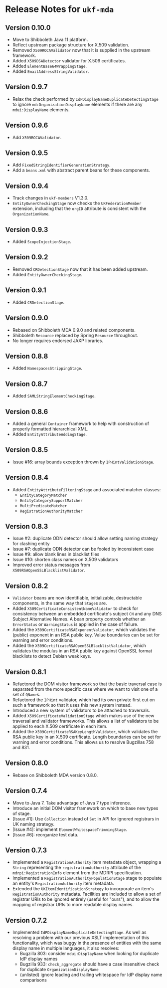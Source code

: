 # Release Notes for `ukf-mda`

## Version 0.10.0 ##

* Move to Shibboleth Java 11 platform.
* Reflect upstream package structure for X.509 validation.
* Removed `X509ROCAValidator` now that it is supplied in the upstream framework.
* Added `X509DSADetector` validator for X.509 certificates.
* Added `ElementBase64WrappingStage`.
* Added `EmailAddressStringValidator`.

## Version 0.9.7 ##

* Relax the check performed by `IdPDisplayNameDuplicateDetectingStage` to ignore `md:OrganizationDisplayName` elements
if there are any `mdui:DisplayName` elements.

## Version 0.9.6 ##

* Add `X509ROCAValidator`.

## Version 0.9.5 ##

* Add `FixedStringIdentifierGenerationStrategy`.
* Add a `beans.xml` with abstract parent beans for these components.

## Version 0.9.4 ##

* Track changes in `ukf-members` V1.3.0.
* `EntityOwnerCheckingStage` now checks the `UKFederationMember` extension,
including that the `orgID` attribute is consistent with the `OrganizationName`.

## Version 0.9.3 ##

* Added `ScopeInjectionStage`.

## Version 0.9.2 ##

* Removed `CRDetectionStage` now that it has been added upstream.
* Added `EntityOwnerCheckingStage`.

## Version 0.9.1 ##

* Added `CRDetectionStage`.

## Version 0.9.0 ##

* Rebased on Shibboleth MDA 0.9.0 and related components.
* Shibboleth `Resource` replaced by Spring `Resource` throughout.
* No longer requires endorsed JAXP libraries.

## Version 0.8.8 ##

* Added `NamespacesStrippingStage`.

## Version 0.8.7 ##

* Added `SAMLStringElementCheckingStage`.

## Version 0.8.6 ##

* Added a general `Container` framework to help with construction of properly formatted hierarchical XML.
* Added `EntityAttributeAddingStage`.

## Version 0.8.5 ##

* Issue #16: array bounds exception thrown by `IPHintValidationStage`.

## Version 0.8.4 ##

* Added `EntityAttributeFilteringStage` and associated matcher classes:
	* `EntityCategoryMatcher`
	* `EntityCategorySupportMatcher`
	* `MultiPredicateMatcher`
	* `RegistrationAuthorityMatcher`

## Version 0.8.3 ##

* Issue #2: duplicate ODN detector should allow setting naming strategy for clashing entity
* Issue #7: duplicate ODN detector can be fooled by inconsistent case
* Issue #9: allow blank lines in blacklist files
* Issue #10: shorten class names on X.509 validators
* Improved error status messages from `X509RSAOpenSSLBlacklistValidator`.

## Version 0.8.2

* `Validator` beans are now identifiable, initializable, destructable components, in the same way that `Stage`s are.
* Added `X509CertificateConsistentNameValidator` to check for consistency between an embedded certificate's subject `CN` and any DNS Subject Alternative Names. A bean property controls whether an `ErrorStatus` or `WarningStatus` is applied in the case of failure.
* Added the `X509CertificateRSAExponentValidator`, which validates the (public) exponent in an RSA public key. Value boundaries can be set for warning and error conditions.
* Added the `X509CertificateRSAOpenSSLBlacklistValidator`, which validates the modulus in an RSA public key against OpenSSL format blacklists to detect Debian weak keys.

## Version 0.8.1

* Refactored the DOM visitor framework so that the basic traversal case is separated from the more specific case where we want to visit one of a set of `QName`s.
* Refactored the `IPHint` validator, which had its own private first cut on such a framework so that it uses this new system instead.
* Introduced a new system of validators to be attached to traversals.
* Added `X509CertificateValidationStage` which makes use of the new  traversal and validator frameworks. This allows a list of validators to be applied to each X.509 certificate in each item.
* Added the `X509CertificateRSAKeyLengthValidator`, which validates the RSA public key in an X.509 certificate. Length boundaries can be set for warning and error conditions. This allows us to resolve Bugzillas 758 and 831.

## Version 0.8.0 ##

* Rebase on Shibboleth MDA version 0.8.0.

## Version 0.7.4 ##

* Move to Java 7.  Take advantage of Java 7 type inference.
* Introduce an initial DOM visitor framework on which to base new types of stage.
* \[Issue #1\]: Use `Collection` instead of `Set` in API for ignored registrars in UK naming strategy.
* \[Issue #4\]: implement `ElementWhitespaceTrimmingStage`.
* \[Issue #6\]: reorganize test data.

## Version 0.7.3 ##

* Implemented a `RegistrationAuthority` item metadata object, wrapping a `String` representing the `registrationAuthority` attribute of the `mdrpi:RegistrationInfo` element from the MDRPI specification.
* Implemented a `RegistrationAuthorityPopulationStage` stage to populate an entity's `RegistrationAuthority` item metadata.
* Extended the `UKItemIdentificationStrategy` to incorporate an item's `RegistrationAuthority` metadata.  Facilities are included to allow a set of registrar URIs to be ignored entirely (useful for "ours"), and to allow the mapping of registrar URIs to more readable display names.

## Version 0.7.2

* Implemented `IdPDisplayNameDuplicateDetectingStage`.  As well as resolving a problem with our previous XSLT implementation of this functionality, which was buggy in the presence of entities with the same display name in multiple languages, it also resolves:
	* Bugzilla 803: consider `mdui:DisplayName` when looking for duplicate IdP display names
	* Bugzilla 933: `check_aggregate` should have a case insensitive check for duplicate `OrganizationDisplayName`
	* (unlisted) ignore leading and trailing whitespace for IdP display name comparisons
